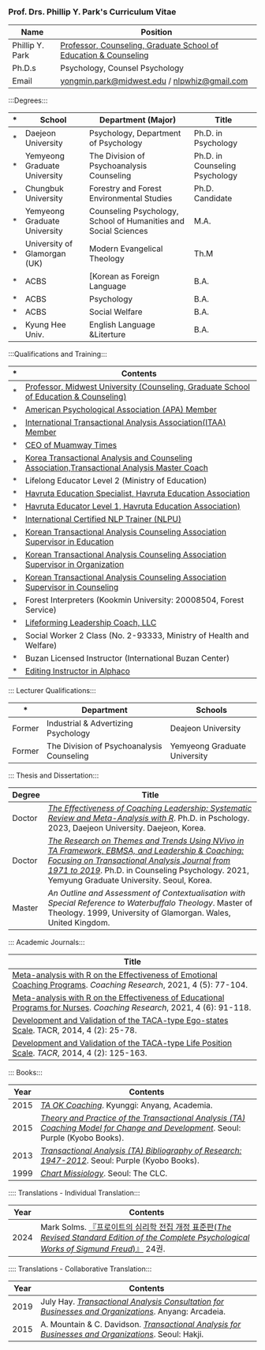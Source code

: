### Prof. Drs. Phillip Y. Park's Curriculum Vitae ###

| Name | Position |
| --- | --- |
| Phillip Y. Park | [Professor, Counseling, Graduate School of Education & Counseling](https://www.midwest.edu/eng/02academic/05faculty.asp#) |
| Ph.D.s | Psychology, Counsel Psychology |
| Email | yongmin.park@midwest.edu / nlpwhiz@gmail.com |

:::Degrees:::

| * | School | Department (Major) | Title |
| --- | --- | --- | --- |
| * | Daejeon University | Psychology, Department of Psychology | Ph.D. in Psychology |
| * | Yemyeong Graduate University | The Division of Psychoanalysis Counseling | Ph.D. in Counseling Psychology |
| * | Chungbuk University | Forestry and Forest Environmental Studies | Ph.D. Candidate |
| * | Yemyeong Graduate University | Counseling Psychology, School of Humanities and Social Sciences | M.A. |
| * | University of Glamorgan (UK) | Modern Evangelical Theology | Th.M |
| * | ACBS | [Korean as Foreign Language | B.A. |
| * | ACBS | Psychology | B.A. |
| * | ACBS | Social Welfare | B.A. |
| * | Kyung Hee Univ. | English Language &Literture | B.A. |

:::Qualifications and Training:::

| * | Contents |
| --- | --- |
| * | [Professor, Midwest University (Counseling, Graduate School of Education & Counseling)](https://www.midwest.edu/eng/02academic/05faculty.asp#) |
| * | [American Psychological Association (APA) Member](https://directory.apa.org/MemDirProfile?rid=phillip-park-347) |
| * | [International Transactional Analysis Association(ITAA) Member](https://membersarea.itaaworld.com/civicrm/profile/view?reset=1&id=21637&gid=18) |
| * | [CEO of Muamway Times](https://muamway.net) |
| * | [Korea Transactional Analysis and Counseling Association,Transactional Analysis Master Coach](https://taca.kr/new_2017_html/sub0403.php?search_gubunx=%B1%B3%B7%F9%BA%D0%BC%AE%B8%B6%BD%BA%C5%CD%C4%DA%C4%A1&search_date=&search_sido=&search_name=%B9%DA%BF%EB%B9%CE) |
| * | Lifelong Educator Level 2 (Ministry of Education) |
| * | [Havruta Education Specialist, Havruta Education Association](https://cafe.naver.com/havrutaeducation/1993) |
| * | [Havruta Educator Level 1, Havruta Education Association)](https://cafe.naver.com/havrutaeducation/1993) |
| * | [International Certified NLP Trainer (NLPU)](https://www.nlpuniversitypress.com/gtcsessions/listmem.php?memID=965) |
| * | [Korean Transactional Analysis Counseling Association Supervisor in Education](https://taca.kr/new_2017_html/sub0403.php?search_gubunx=%B1%B3%C0%B0%BF%B5%BF%AA%B1%B3%B7%F9%BA%D0%BC%AE%BC%F6%B7%C3%B0%A8%B5%B6%C0%DA&search_date=&search_sido=&search_name=%B9%DA%BF%EB%B9%CE) |
| * | [Korean Transactional Analysis Counseling Association Supervisor in Organization](https://taca.kr/new_2017_html/sub0403.php?search_gubunx=%C1%B6%C1%F7%BF%B5%BF%AAMasterTrainer&search_date=&search_sido=&search_name=%B9%DA%BF%EB%B9%CE) |
| * | [Korean Transactional Analysis Counseling Association Supervisor in Counseling](https://taca.kr/new_2017_html/sub0403.php?search_gubunx=%BB%F3%B4%E3%BF%B5%BF%AA%B1%B3%B7%F9%BA%D0%BC%AE%BC%F6%B7%C3%B0%A8%B5%B6%C0%DA&search_date=&search_sido=&search_name=%B9%DA%BF%EB%B9%CE) |
| * | Forest Interpreters (Kookmin University: 20008504, Forest Service) |
| * | [Lifeforming Leadership Coach, LLC](https://lifeformingcoach.com/) |
| * | Social Worker 2 Class (No. 2-93333, Ministry of Health and Welfare) |
| * | Buzan Licensed Instructor (International Buzan Center) |
| * | [Editing Instructor in Alphaco](https://corp.alpaco.co.kr/) |

::: Lecturer Qualifications:::

| * | Department | Schools |
| --- | --- | --- |
| Former | Industrial & Advertizing Psychology | Deajeon University |
| Former | The Division of Psychoanalysis Counseling | Yemyeong Graduate University |

::: Thesis and Dissertation:::

| Degree | Title |
| --- | --- |
| Doctor | [<i>The Effectiveness of Coaching Leadership: Systematic Review and Meta-Analysis with R</i>](https://www.riss.kr/search/detail/DetailView.do?p_mat_type=be54d9b8bc7cdb09&control_no=db44d62eb467cc81ffe0bdc3ef48d419&keyword=). Ph.D. in Pschology. 2023, Daejeon University. Daejeon, Korea. |
| Doctor | [<i>The Research on Themes and Trends Using NVivo in TA Framework, EBMSA, and Leadership & Coaching: Focusing on Transactional Analysis Journal from 1971 to 2019</i>](https://www.riss.kr/search/detail/DetailView.do?p_mat_type=be54d9b8bc7cdb09&control_no=cdd2e96aca8fbfbaffe0bdc3ef48d419&keyword=The%20Research%20on%20Themes%20and%20Trends%20Using%20NVivo). Ph.D. in Counseling Psychology. 2021, Yemyung Graduate University. Seoul, Korea. |
| Master | <i>An Outline and Assessment of Contextualisation with Special Reference to Waterbuffalo Theology</i>. Master of Theology. 1999, University of Glamorgan. Wales, United Kingdom. |

::: Academic Journals:::

| Title |
| --- |
| [Meta-analysis with R on the Effectiveness of Emotional Coaching Programs](https://www.riss.kr/search/detail/DetailView.do?p_mat_type=1a0202e37d52c72d&control_no=b373ff582345d4c37f7a54760bb41745&keyword=). <i>Coaching Research</i>, 2021, 4 (5): 77-104. |
| [Meta-analysis with R on the Effectiveness of Educational Programs for Nurses](https://www.riss.kr/search/detail/DetailView.do?p_mat_type=1a0202e37d52c72d&control_no=56f597fd60b258b7b36097776a77e665&keyword=). <i>Coaching Research</i>, 2021, 4 (6): 91-118. |
| [Development and Validation of the TACA-type Ego-states Scale](https://scholar.kyobobook.co.kr/file/view?downOrView=pdf&schlrCmdtcode=4050025445818&artlNum=10304397&artlName=TACA%ED%98%95%20%EC%9E%90%EC%95%84%EC%83%81%ED%83%9C%20%ED%8F%89%EC%A0%95%EC%B2%99%EB%8F%84%20%EA%B0%9C%EB%B0%9C%20%EB%B0%8F%20%ED%83%80%EB%8B%B9%ED%99%94%20%EC%97%B0%EA%B5%AC). TACR</i>, 2014, 4 (2): 25-78. |
| [Development and Validation of the TACA-type Life Position Scale](https://scholar.kyobobook.co.kr/file/view?downOrView=pdf&schlrCmdtcode=4050025445780&artlNum=10304400&artlName=TACA%ED%98%95%20%EC%9D%B8%EC%83%9D%ED%83%9C%EB%8F%84%20%ED%8F%89%EC%A0%95%EC%B2%99%EB%8F%84%20%EA%B0%9C%EB%B0%9C%20%EB%B0%8F%20%ED%83%80%EB%8B%B9%ED%99%94%20%EC%97%B0%EA%B5%AC). <i>TACR</i>, 2014, 4 (2): 125-163. |

::: Books:::

| Year | Contents |
| --- | --- |
| 2015 | [<i>TA OK Coaching</i>](https://www.riss.kr/search/detail/DetailView.do?p_mat_type=d7345961987b50bf&control_no=de34df5c136fc1f6ffe0bdc3ef48d419&keyword=). Kyunggi: Anyang, Academia. |
| 2015 | [<i>Theory and Practice of the Transactional Analysis (TA) Coaching Model for Change and Development</i>](https://product.kyobobook.co.kr/detail/S000060601325). Seoul: Purple (Kyobo Books). |
| 2013 | [<i>Transactional Analysis (TA) Bibliography of Research: 1947-2012</i>](https://ebook-product.kyobobook.co.kr/dig/epd/ebook/E000003007652). Seoul: Purple (Kyobo Books). |
| 1999 | [<i>Chart Missiology</i>](https://product.kyobobook.co.kr/detail/S000000589541). Seoul: The CLC. |

:::: Translations - Individual Translation:::

| Year | Contents |
| --- | --- |
| 2024 | Mark Solms. [『프로이트의 심리학 전집 개정 표준판(<i>The Revised Standard Edition of the Complete Psychological Works of Sigmund Freud</i>)』](https://knpaca.kr/translation/rse24/index.html) 24권. |

:::: Translations - Collaborative Translation:::

| Year | Contents |
| --- | --- |
| 2019 | July Hay. [<i>Transactional Analysis Consultation for Businesses and Organizations</i>](https://product.kyobobook.co.kr/detail/S000000896704). Anyang: Arcadeia. |
| 2015 | A. Mountain & C. Davidson. [<i>Transactional Analysis for Businesses and Organizations</i>](https://product.kyobobook.co.kr/detail/S000001642587). Seoul: Hakji. |

